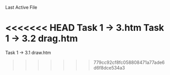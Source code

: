 Last Active File

<<<<<<< HEAD
Task 1 -> 3.htm
Task 1 -> 3.2 drag.htm
=======
Task 1 -> 3.1 draw.htm
>>>>>>> 779cc92cf8fc058808471a77ade6d6f8dce534a3
